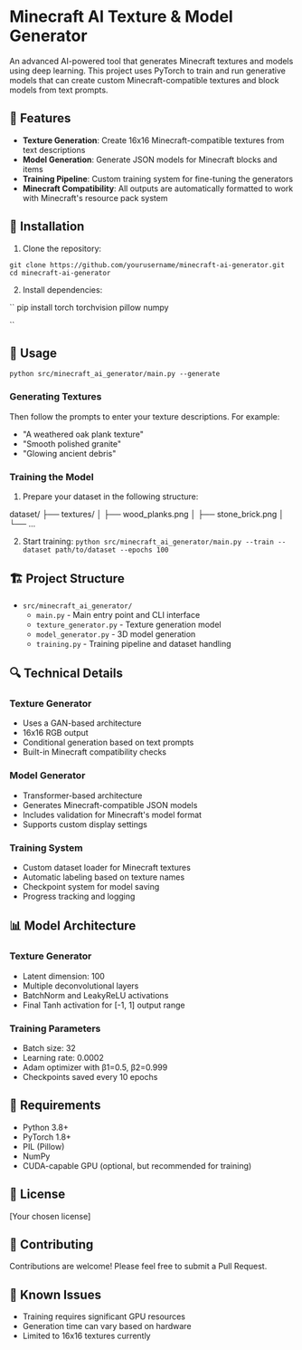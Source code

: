 # Minecraft AI Texture & Model Generator

An advanced AI-powered tool that generates Minecraft textures and models using deep learning. This project uses PyTorch to train and run generative models that can create custom Minecraft-compatible textures and block models from text prompts.

## 🌟 Features

- **Texture Generation**: Create 16x16 Minecraft-compatible textures from text descriptions
- **Model Generation**: Generate JSON models for Minecraft blocks and items
- **Training Pipeline**: Custom training system for fine-tuning the generators
- **Minecraft Compatibility**: All outputs are automatically formatted to work with Minecraft's resource pack system

## 🔧 Installation

1. Clone the repository:

``
git clone https://github.com/yourusername/minecraft-ai-generator.git
cd minecraft-ai-generator
``

2. Install dependencies:

``
pip install torch torchvision pillow numpy

``

## 🚀 Usage

``
python src/minecraft_ai_generator/main.py --generate
``

### Generating Textures

Then follow the prompts to enter your texture descriptions. For example:
- "A weathered oak plank texture"
- "Smooth polished granite"
- "Glowing ancient debris"

### Training the Model

1. Prepare your dataset in the following structure:

dataset/
├── textures/
│ ├── wood_planks.png
│ ├── stone_brick.png
│ └── ...

2. Start training:
``
python src/minecraft_ai_generator/main.py --train --dataset path/to/dataset --epochs 100
``

## 🏗️ Project Structure

- `src/minecraft_ai_generator/`
  - `main.py` - Main entry point and CLI interface
  - `texture_generator.py` - Texture generation model
  - `model_generator.py` - 3D model generation
  - `training.py` - Training pipeline and dataset handling

## 🔍 Technical Details

### Texture Generator
- Uses a GAN-based architecture
- 16x16 RGB output
- Conditional generation based on text prompts
- Built-in Minecraft compatibility checks

### Model Generator
- Transformer-based architecture
- Generates Minecraft-compatible JSON models
- Includes validation for Minecraft's model format
- Supports custom display settings

### Training System
- Custom dataset loader for Minecraft textures
- Automatic labeling based on texture names
- Checkpoint system for model saving
- Progress tracking and logging

## 📊 Model Architecture

### Texture Generator
- Latent dimension: 100
- Multiple deconvolutional layers
- BatchNorm and LeakyReLU activations
- Final Tanh activation for [-1, 1] output range

### Training Parameters
- Batch size: 32
- Learning rate: 0.0002
- Adam optimizer with β1=0.5, β2=0.999
- Checkpoints saved every 10 epochs

## 🔐 Requirements

- Python 3.8+
- PyTorch 1.8+
- PIL (Pillow)
- NumPy
- CUDA-capable GPU (optional, but recommended for training)

## 📝 License

[Your chosen license]

## 🤝 Contributing

Contributions are welcome! Please feel free to submit a Pull Request.

## 🐛 Known Issues

- Training requires significant GPU resources
- Generation time can vary based on hardware
- Limited to 16x16 textures currently

